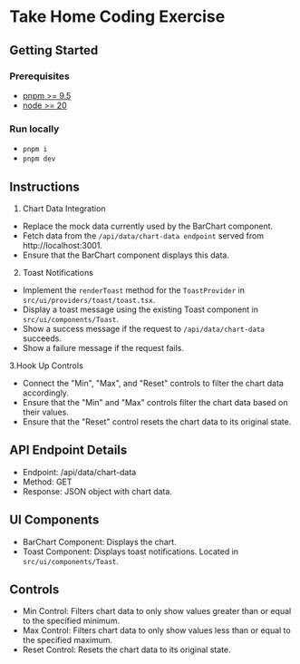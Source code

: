 # Take Home Coding Exercise

## Getting Started

### Prerequisites
- [pnpm >= 9.5](https://pnpm.io/installation)
- [node >= 20](https://nodejs.org/en/learn/getting-started/how-to-install-nodejs)

### Run locally
- `pnpm i`
- `pnpm dev`

## Instructions
1. Chart Data Integration
  - Replace the mock data currently used by the BarChart component.
  - Fetch data from the `/api/data/chart-data endpoint` served from http://localhost:3001.
  - Ensure that the BarChart component displays this data.
2. Toast Notifications 
  - Implement the `renderToast` method for the `ToastProvider` in `src/ui/providers/toast/toast.tsx`.
  - Display a toast message using the existing Toast component in `src/ui/components/Toast`. 
  - Show a success message if the request to `/api/data/chart-data` succeeds. 
  - Show a failure message if the request fails.

3.Hook Up Controls 
  - Connect the "Min", "Max", and "Reset" controls to filter the chart data accordingly. 
  - Ensure that the "Min" and "Max" controls filter the chart data based on their values. 
  - Ensure that the "Reset" control resets the chart data to its original state.

## API Endpoint Details

- Endpoint: /api/data/chart-data
- Method: GET
- Response: JSON object with chart data.

## UI Components

- BarChart Component: Displays the chart.
- Toast Component: Displays toast notifications. Located in `src/ui/components/Toast`.

## Controls

- Min Control: Filters chart data to only show values greater than or equal to the specified minimum.
- Max Control: Filters chart data to only show values less than or equal to the specified maximum.
- Reset Control: Resets the chart data to its original state.

